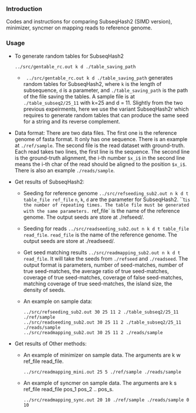 ### Introduction
Codes and instructions for comparing SubseqHash2 (SIMD version), minimizer, syncmer on mapping reads to reference genome. 

### Usage
    
- To generate random tables for SubseqHash2
  ```
  ../src/gentable_rc.out k d ./table_saving_path
  ```
	 - ` ../src/gentable_rc.out k d ./table_saving_path` generates random tables for SubseqHash2, where `k` is the length of subsequence, `d` is a parameter, and `./table_saving_path` is the path of the file saving the tables. A sample file is at `./table_subseq2/25_11` with k=25 and d = 11. Slightly from the two previous expeirments, here we use the variant SubseqHash2r which requires to generate random tables that can produce the same seed for a string and its reverse complement.

- Data format:
  There are two data files. The first one is the reference genome of fasta format. It only has one sequence. There is an example at `./ref/sample`. 
The second file is the read dataset with ground-truth. Each read takes two lines, the first line is the sequence. 
The second line is the ground-truth alignment, the i-th number `$x_i$` in the second line means the i-th char of the read should be aligned to the position `$x_i$`. 
There is also an example `./reads/sample`.

- Get results of SubseqHash2:
  - Seeding for reference genome `../src/refseeding_sub2.out n k d t table_file ref_file`
    `n`, `k`, `d` are the parameter for SubseqHash2. ``t` is the number of repeating times. The table file must be generated with the same parameters. 
`ref_file` is the name of the reference genome. The output seeds are store at ./refseed/.

  - Seeding for reads `../src/readseeding_sub2.out n k d t table_file read_file`.
`read_file` is the name of the reference genome. The output seeds are store at ./readseed/.

  - Get seed matching results `../src/readmapping_sub2.out n k d t read_file`. It will take the seeds from `./refseed` and `./readseed`. The output format is parameters, number of seed-matches, number of true seed-matches, the average ratio of true seed-matches, coverage of true seed-matches, coverage of false seed-matches, matching coverage of true seed-matches, the island size, the density of seeds.

  - An example on sample data:
    ```
    ../src/refseeding_sub2.out 30 25 11 2 ./table_subseq2/25_11 ./ref/sample
    ../src/readseeding_sub2.out 30 25 11 2 ./table_subseq2/25_11 ./reads/sample
    ../src/readmapping_sub2.out 30 25 11 2 ./reads/sample
    ```

- Get results of Other methods:
  - An example of minimizer on sample data. The arguments are k w ref_file read_file.
      ```
      ../src/readmapping_mini.out 25 5 ./ref/sample ./reads/sample
      ```
  - An example of syncmer on sample data. The arguments are k s ref_file read_file pos_1 pos_2 .. pos_s.
      ```
      ../src/readmapping_sync.out 20 10 ./ref/sample ./reads/sample 0 10
      ```
